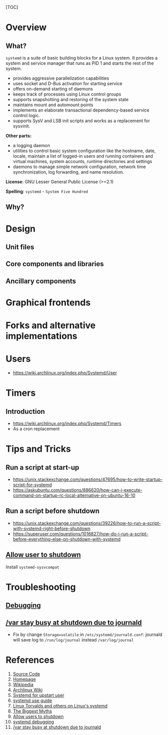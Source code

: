 [TOC]

# Overview

## What?

`systemd` is a suite of basic building blocks for a Linux system. It
provides a system and service manager that runs as PID 1 and starts the
rest of the system.

- provides aggressive parallelization capabilities
- uses socket and D-Bus activation for starting service
- offers on-demand starting of daemons
- keeps track of processes using Linux control groups
- supports snapshotting and restoring of the system state
- maintains mount and automount points
- implements an elaborate transactional dependency-based service control
  logic.
- supports SysV and LSB init scripts and works as a replacement for
  sysvinit.

**Other parts:**
- a logging daemon
- utilities to control basic system configuration like the hostname,
  date, locale, maintain a list of logged-in users and running
  containers and virtual machines, system accounts, runtime directories
  and settings
- daemons to manage simple network configuration, network time
  synchronization, log forwarding, and name resolution.

**License**: GNU Lesser General Public License (>=2.1)

**Spelling**: `systemd` - `System Five Hundred`

## Why?


# Design

## Unit files

## Core components and libraries

## Ancillary components

# Graphical frontends

# Forks and alternative implementations

# Users

- https://wiki.archlinux.org/index.php/Systemd/User

# Timers

## Introduction

- https://wiki.archlinux.org/index.php/Systemd/Timers
- As a cron replacement

# Tips and Tricks

## Run a script at start-up

- https://unix.stackexchange.com/questions/47695/how-to-write-startup-script-for-systemd
- https://askubuntu.com/questions/886620/how-can-i-execute-command-on-startup-rc-local-alternative-on-ubuntu-16-10

## Run a script before shutdown

- https://unix.stackexchange.com/questions/39226/how-to-run-a-script-with-systemd-right-before-shutdown
- https://superuser.com/questions/1016827/how-do-i-run-a-script-before-everything-else-on-shutdown-with-systemd

## [Allow user to shutdown][9]

Install `systemd-sysvcompat`

# Troubleshooting

## [Debugging][10]

## [/var stay busy at shutdown due to journald][11]

- Fix by change `Storage=volatile` in `/etc/systemd/journald.conf`:
  journald will save log to `/run/log/journal` instead
  `/var/log/journal`

# References

1. [Source Code][1]
2. [Homepage][2]
3. [Wikipedia][3]
4. [Archlinux Wiki][4]
5. [Systemd for upstart user][5]
6. [systemd use guide][6]
7. [Linux Torvalds and others on Linux's systemd][7]
8. [The Biggest Myths][8]
9. [Allow users to shutdown][9]
10. [systemd debugging][10]
11. [/var stay busy at shutdown due to journald][11]

[1]: https://github.com/systemd/systemd "Source Code"
[2]: https://freedesktop.org/wiki/Software/systemd/ "Homepage"
[3]: https://en.wikipedia.org/wiki/Systemd "Systemd - Wikipedia"
[4]: https://wiki.archlinux.org/index.php/Systemd "Systemd - Arch Wiki"
[5]: https://wiki.ubuntu.com/SystemdForUpstartUsers "Systemd for upstart users"
[6]: https://www.digitalocean.com/community/tutorials/how-to-use-systemctl-to-manage-systemd-services-and-units "Systemd tutorials"
[7]: http://www.zdnet.com/article/linus-torvalds-and-others-on-linuxs-systemd/ "Linus Torvalds and others on Linux's systemd"
[8]: http://0pointer.de/blog/projects/the-biggest-myths.html "Systemd the biggest myths"
[9]: https://wiki.archlinux.org/index.php/Allow_users_to_shutdown "Allow users to shutdown"
[10]: https://freedesktop.org/wiki/Software/systemd/Debugging/ "Systemd debugging"
[11]: https://github.com/systemd/systemd/issues/867 "/var stay busy at shutdown due to journald"

